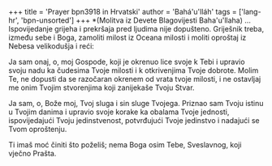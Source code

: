 +++
title = 'Prayer bpn3918 in Hrvatski'
author = 'Bahá'u'lláh'
tags = ['lang-hr', 'bpn-unsorted']
+++
*(Molitva iz Devete Blagovijesti Baha'u'llaha) …Ispovijedanje grijeha i prekršaja pred ljudima nije dopušteno. Griješnik treba, između sebe i Boga, zamoliti milost iz Oceana milosti i moliti oproštaj iz Nebesa velikodušja i reći:

Ja sam onaj, o, moj Gospode, koji je okrenuo lice svoje k Tebi i upravio svoju nadu ka čudesima Tvoje milosti i k otkrivenjima Tvoje dobrote. Molim Te, ne dopusti da se razočaran okrenem od vrata tvoje milosti, i ne ostavljaj me onim Tvojim stvorenjima koji zanijekaše Tvoju Stvar.

Ja sam, o, Bože moj, Tvoj sluga i sin sluge Tvojega. Priznao sam Tvoju istinu u Tvojim danima i upravio svoje korake ka obalama Tvoje jednosti, ispovijedajući Tvoju jedinstvenost, potvrđujući Tvoje jedinstvo i nadajući se Tvom oproštenju.

Ti imaš moć činiti što poželiš; nema Boga osim Tebe, Sveslavnog, koji vječno Prašta.
